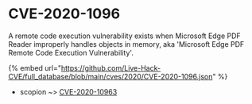 # CVE-2020-1096

A remote code execution vulnerability exists when Microsoft Edge PDF Reader improperly handles objects in memory, aka 'Microsoft Edge PDF Remote Code Execution Vulnerability'.

{% embed url="https://github.com/Live-Hack-CVE/full_database/blob/main/cves/2020/CVE-2020-1096.json" %}


* scopion ~> [CVE-2020-10963](https://www.alice-snow.ru/2020/database/cve-2020-1096/cve-2020-10963-scopion)